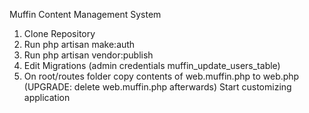 Muffin Content Management System


1. Clone Repository
2. Run php artisan make:auth
3. Run php artisan vendor:publish
4. Edit Migrations (admin credentials muffin_update_users_table)
5. On root/routes folder copy contents of web.muffin.php to web.php (UPGRADE: delete web.muffin.php afterwards)
 Start customizing application